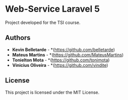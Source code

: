 # Web-Service Laravel 5
Project developed for the TSI course.

## Authors

* **Kevin Belletarde** - *(https://github.com/belletarde)
* **Mateus Martins** - *(https://github.com/MateusMartins)
* **Tonielton Mota** - *(https://github.com/tonimota)
* **Vinicius Oliveira** - *(https://github.com/vindite)

## License

This project is licensed under the MIT License.

